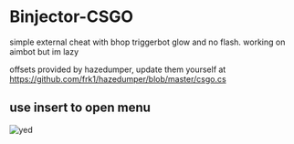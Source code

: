 # Binjector-CSGO
simple external cheat with bhop triggerbot glow and no flash. working on aimbot but im lazy

offsets provided by hazedumper, update them yourself at https://github.com/frk1/hazedumper/blob/master/csgo.cs

use insert to open menu
-
![yed](https://i.imgur.com/PwOFqiX.jpg)
